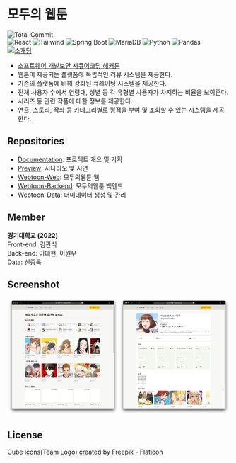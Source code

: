 # 모두의 웹툰

![Total Commit](https://img.shields.io/badge/Total%20Commit-199%2B-green)  
![React](https://img.shields.io/badge/React-61DAFB?style=flat&logo=React&logoColor=white)
![Tailwind](https://img.shields.io/badge/Tailwind%20CSS-06B6D4?style=flat&logo=Tailwindcss&logoColor=white)
![Spring Boot](https://img.shields.io/badge/Spring%20Boot-6DB33F?style=flat&logo=SpringBoot&logoColor=white)
![MariaDB](https://img.shields.io/badge/Mariadb-003545?style=flat&logo=Mariadb&logoColor=white)
![Python](https://img.shields.io/badge/Python-3776AB?style=flat&logo=Python&logoColor=white)
![Pandas](https://img.shields.io/badge/pandas-150458?style=flat&logo=pandas&logoColor=white)  
[![소개딩](https://img.shields.io/badge/소개딩%20해커톤%20시즌4-최우수-9cf)](https://github.com/SCHackerthon-FakeDeveloper)

- [소프트웨어 개발보안 시큐어코딩 해커톤](https://securecoding.software)
- 웹툰이 제공되는 플랫폼에 독립적인 리뷰 시스템을 제공한다.
- 기존의 플랫폼에 비해 강화된 큐레이팅 시스템을 제공한다.
- 전체 사용자 수에서 연령대, 성별 등 각 유형별 사용자가 차지하는 비율을 보여준다.
- 시리즈 등 관련 작품에 대한 정보를 제공한다.
- 연출, 스토리, 작화 등 카테고리별로 평점을 부여 및 조회할 수 있는 시스템을 제공한다.

## Repositories

- [Documentation](https://github.com/SCHackerthon-S4-FakeDeveloper/Documentation): 프로젝트 개요 및 기획   
- [Preview](https://github.com/SCHackerthon-S4-FakeDeveloper/Preview): 시나리오 및 시연   
- [Webtoon-Web](https://github.com/Hackerthon-FakeDeveloper/Webtoon-Web): 모두의웹툰 웹
- [Webtoon-Backend](https://github.com/Hackerthon-FakeDeveloper/Webtoon-Server): 모두의웹툰 백엔드
- [Webtoon-Data](https://github.com/Hackerthon-FakeDeveloper/Webtoon-Data): 더미데이터 생성 및 관리

## Member

<b>경기대학교 (2022)</b>   
Front-end: 김관식  
Back-end: 이대현, 이원우   
Data: 신종욱   

## Screenshot

<div align="center">
  <img src = "/profile/screenshot/main.png" width = "50%"><img src = "/profile/screenshot/page.png" width = "50%">
</div>

## License
<a href="https://www.flaticon.com/free-icons/cube" title="cube icons">Cube icons(Team Logo) created by Freepik - Flaticon</a>
